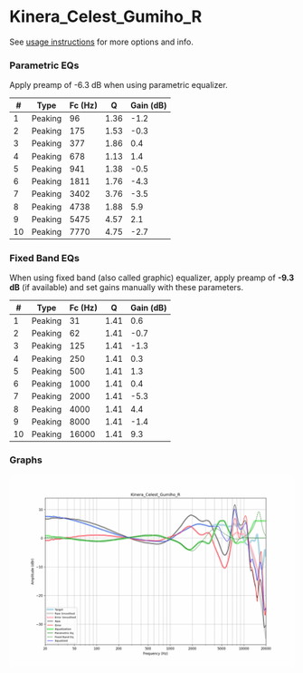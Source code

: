 # Kinera_Celest_Gumiho_R
See [usage instructions](https://github.com/jaakkopasanen/AutoEq#usage) for more options and info.

### Parametric EQs
Apply preamp of -6.3 dB when using parametric equalizer.

|   # | Type    |   Fc (Hz) |    Q |   Gain (dB) |
|-----|---------|-----------|------|-------------|
|   1 | Peaking |        96 | 1.36 |        -1.2 |
|   2 | Peaking |       175 | 1.53 |        -0.3 |
|   3 | Peaking |       377 | 1.86 |         0.4 |
|   4 | Peaking |       678 | 1.13 |         1.4 |
|   5 | Peaking |       941 | 1.38 |        -0.5 |
|   6 | Peaking |      1811 | 1.76 |        -4.3 |
|   7 | Peaking |      3402 | 3.76 |        -3.5 |
|   8 | Peaking |      4738 | 1.88 |         5.9 |
|   9 | Peaking |      5475 | 4.57 |         2.1 |
|  10 | Peaking |      7770 | 4.75 |        -2.7 |

### Fixed Band EQs
When using fixed band (also called graphic) equalizer, apply preamp of **-9.3 dB** (if available) and set gains manually with these parameters.

|   # | Type    |   Fc (Hz) |    Q |   Gain (dB) |
|-----|---------|-----------|------|-------------|
|   1 | Peaking |        31 | 1.41 |         0.6 |
|   2 | Peaking |        62 | 1.41 |        -0.7 |
|   3 | Peaking |       125 | 1.41 |        -1.3 |
|   4 | Peaking |       250 | 1.41 |         0.3 |
|   5 | Peaking |       500 | 1.41 |         1.3 |
|   6 | Peaking |      1000 | 1.41 |         0.4 |
|   7 | Peaking |      2000 | 1.41 |        -5.3 |
|   8 | Peaking |      4000 | 1.41 |         4.4 |
|   9 | Peaking |      8000 | 1.41 |        -1.4 |
|  10 | Peaking |     16000 | 1.41 |         9.3 |

### Graphs
![](./Kinera_Celest_Gumiho_R.png)

